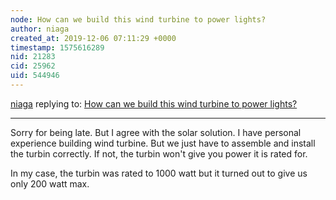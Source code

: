 ```yaml
---
node: How can we build this wind turbine to power lights?
author: niaga
created_at: 2019-12-06 07:11:29 +0000
timestamp: 1575616289
nid: 21283
cid: 25962
uid: 544946
---
```




[niaga](../profile/niaga) replying to: [How can we build this wind turbine to power lights?](../notes/liz/10-24-2019/how-can-we-build-this-wind-turbine-to-power-lights)

----
Sorry for being late. But I agree with the solar solution. I have personal experience building wind turbine. But we just have to assemble and install the turbin correctly. If not, the turbin won't give you power it is rated for.

In my case, the turbin was rated to 1000 watt but it turned out to give us only 200 watt max. 